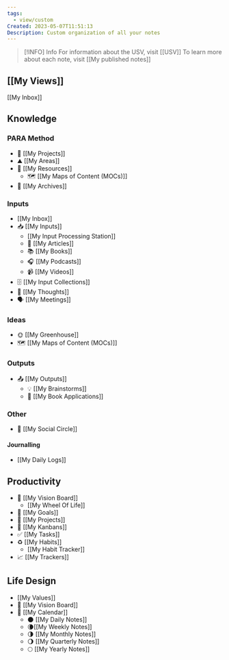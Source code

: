 ```yaml
---
tags:
  - view/custom
Created: 2023-05-07T11:51:13
Description: Custom organization of all your notes
---
```


> [!INFO] Info
> For information about the USV, visit [[USV]]
> To learn more about each note, visit [[My published notes]]

## [[My Views]]

[[My Inbox]]
## Knowledge
### PARA Method
- 🚧 [[My Projects]]
- ⛰ [[My Areas]]
- 📝 [[My Resources]]
	- 🗺️ [[My Maps of Content (MOCs)]]
- 📁 [[My Archives]]
### Inputs
- [[My Inbox]]
- 📥 [[My Inputs]]
	- [[My Input Processing Station]]
	- 📰 [[My Articles]]
	- 📚 [[My Books]]
	- 🎧 [[My Podcasts]]
	- 📹 [[My Videos]]
- 🗄️ [[My Input Collections]]
- 💭 [[My Thoughts]]
- 🗣 [[My Meetings]]
### Ideas
- 🌞 [[My Greenhouse]]
- 🗺️ [[My Maps of Content (MOCs)]]
### Outputs
- 📤 [[My Outputs]]
	- 💡 [[My Brainstorms]]
	- 📖  [[My Book Applications]]
### Other
- 👤 [[My Social Circle]]
#### Journalling
- [[My Daily Logs]]
## Productivity
- 🌟 [[My Vision Board]]
	- [[My Wheel Of Life]]
- 🎯 [[My Goals]]
- 🚧 [[My Projects]]
- 📌 [[My Kanbans]]
- ✅ [[My Tasks]]
- ♻️ [[My Habits]]
	- [[My Habit Tracker]]
- 📈 [[My Trackers]]
## Life Design
- [[My Values]]
- 🌟 [[My Vision Board]]
- 📅 [[My Calendar]]
	- 🌑 [[My Daily Notes]]
	- 🌘[[My Weekly Notes]]
	- 🌗 [[My Monthly Notes]]
	- 🌖 [[My Quarterly Notes]]
	- 🌕 [[My Yearly Notes]]